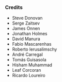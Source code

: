### Credits

* Steve Donovan
* Serge Zaitsev
* James Onnen
* Jonathan Holmes
* David Manura
* Fabio Mascarenhas
* Roberto Ierusalimschy
* André Carregal
* Tomás Guisasola
* Hisham Muhammad
* Leaf Corcoran
* Ricardo Loureiro
